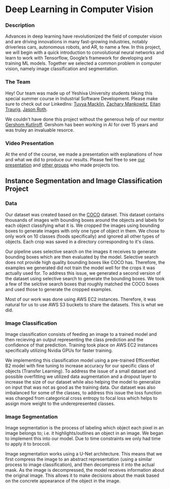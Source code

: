 # Deep Learning in Computer Vision
### Description
Advances in deep learning have revolutionized the field of computer vision and are driving innovations in many fast-growing industries, notably driverless cars, autonomous robots, and AR, to name a few. In this project, we will begin with a quick introduction to convolutional neural networks and learn to work with Tensorflow, Google’s framework for developing and training ML models. Together we selected a common problem in computer vision, namely image classification and segmentation.

### The Team
Hey! Our team was made up of Yeshiva University students taking this special summer course in Industrial Software Development. Please make sure to check out our LinkedIns: [Tuvya Macklin](https://www.linkedin.com/in/tuvyamacklin/), [Zachary Mankowitz](https://www.linkedin.com/in/zachary-mankowitz-a4a11324a/), [Eitan Traurig](https://www.linkedin.com/in/eitan-traurig-3332b2261/), [Jason Roth](https://www.linkedin.com/in/jasonzel/).

We couldn't have done this project without the generous help of our mentor [Gershom Kutliroff](https://www.linkedin.com/in/gershom-kutliroff-9a89611/). Gershom has been working in AI for over 15 years and was truley an invaluable resorce.

### Video Presentation
At the end of the course, we made a presentation with explanations of how and what we did to produce our results. Please feel free to see [our presentation](https://www.youtube.com/watch?v=JzgG1tagBnc) and [other groups](https://sacknovi.github.io/summer-2023/projects/teams.html#AI-1) who made projects too.

## Instance Segmentation and Image Classification Project
### Data
Our dataset was created based on the [COCO](https://cocodataset.org/#home) dataset. This dataset contains thousands of images with bounding boxes around the objects and labels for each object classifying what it is. We cropped the images using bounding boxes to generate images with only one type of object in them. We chose to only work on 10 classes (foods specifically) and ignored all other types of objects. Each crop was saved in a directory corresponding to it's class.

Our pipeline uses selective search on the images it receives to generate bounding boxes which are then evaluated by the model. Selective search does not provide high quality bounding boxes like COCO has. Therefore, the examples we generated did not train the model well for the crops it was actually used for. To address this issue, we generated a second version of the dataset using selective search to generate the bounding boxes. We took a few of the selctive search boxes that roughly matched the COCO boxes and used those to generate the cropped examples.

Most of our work was done using AWS EC2 instances. Therefore, it was natural for us to use AWS S3 buckets to share the datasets. This is what we did.

### Image Classification
Image classification consists of feeding an image to a trained model and then recieving an output representing the class prediction and the confidence of that prediction. Training took place on AWS EC2 instances specifically utilizing Nvidia GPUs for faster training.

We implementing this classification model using a pre-trained EfficentNet B2 model with fine tuning to increase accuracy for our specific class of objects (Transfer Learning). To address the issue of a small dataset and possible overfitting we utilized data augmentation and a dropout layer to increase the size of our dataset while also helping the model to generalize on input that was not as good as the training data. Our dataset was also imbalanced for some of the classes, to address this issue the loss function was changed from categorical cross entropy to focal loss which helps to assign more weight to the underepresented classes.

### Image Segmentation
Image segmentation is the process of labeling which object each pixel in an image belongs to; i.e. it highlights/outlines an object in an image. We began to implement this into our model. Due to time constraints we only had time to apply it to broccoli.

Image segmentation works using a U-Net architecture. This means that we first compress the image to an abstract representation (using a similar process to image classification), and then decompress it into the actual mask. As the image is decompressed, the model receives information about the original image. This allows it to make decisions about the mask based on the concrete appearance of the object in the image.

